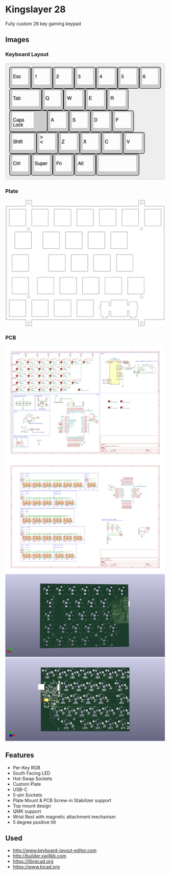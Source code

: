 # Kingslayer 28
Fully custom 28 key gaming keypad

## Images
### Keyboard Layout
<img src="keyboard-layout-editor/keyboard-layout.png" width="500px"/>

### Plate
<img src="librecad/plate.png" width="500px"/>

### PCB
<img src="kicad/kingslayer-28-1.png" width="500px"/>
<img src="kicad/kingslayer-28-2.png" width="500px"/>
<img src="kicad/kingslayer-28-front.png" width="500px"/>
<img src="kicad/kingslayer-28-back.png" width="500px"/>

## Features
* Per-Key RGB
* South Facing LED
* Hot-Swap Sockets
* Custom Plate
* USB-C
* 5-pin Sockets
* Plate Mount & PCB Screw-in Stabilizer support
* Top mount design
* QMK support
* Wrist Rest with magnetic attachment mechanism
* 5 degree positive tilt

## Used
* http://www.keyboard-layout-editor.com
* http://builder.swillkb.com
* https://librecad.org
* https://www.kicad.org
